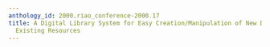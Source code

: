 ```yaml
---
anthology_id: 2000.riao_conference-2000.17
title: A Digital Library System for Easy Creation/Manipulation of New Documents from
  Existing Resources
---
```

